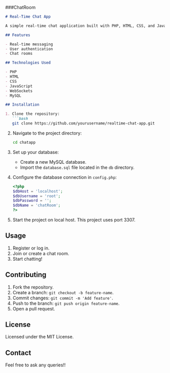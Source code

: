 ###ChatRoom

```markdown
# Real-Time Chat App

A simple real-time chat application built with PHP, HTML, CSS, and JavaScript.

## Features

- Real-time messaging
- User authentication
- Chat rooms

## Technologies Used

- PHP
- HTML
- CSS
- JavaScript
- WebSockets
- MySQL

## Installation

1. Clone the repository:
   ```bash
   git clone https://github.com/yourusername/realtime-chat-app.git
   ```

2. Navigate to the project directory:
   ```bash
   cd chatapp
   ```

3. Set up your database:
   - Create a new MySQL database.
   - Import the `database.sql` file located in the `db` directory.

4. Configure the database connection in `config.php`:
   ```php
   <?php
   $dbHost = 'localhost';
   $dbUsername = 'root';
   $dbPassword = '';
   $dbName = 'chatRoom';
   ?>
   ```

5. Start the project on local host. This project uses port 3307.

## Usage

1. Register or log in.
2. Join or create a chat room.
3. Start chatting!

## Contributing

1. Fork the repository.
2. Create a branch: `git checkout -b feature-name`.
3. Commit changes: `git commit -m 'Add feature'`.
4. Push to the branch: `git push origin feature-name`.
5. Open a pull request.

## License

Licensed under the MIT License.

## Contact

Feel free to ask any queries!!
